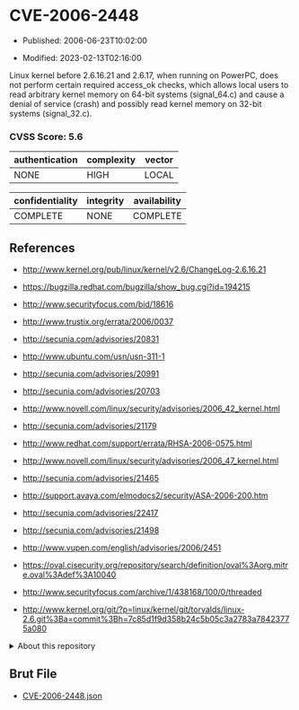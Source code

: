 # CVE-2006-2448

- Published: 2006-06-23T10:02:00

- Modified: 2023-02-13T02:16:00

Linux kernel before 2.6.16.21 and 2.6.17, when running on PowerPC, does not perform certain required access_ok checks, which allows local users to read arbitrary kernel memory on 64-bit systems (signal_64.c) and cause a denial of service (crash) and possibly read kernel memory on 32-bit systems (signal_32.c).

### CVSS Score: **5.6**

| authentication | complexity | vector |
| --- | --- | --- |
| NONE | HIGH | LOCAL |

| confidentiality | integrity | availability |
| --- | --- | --- |
| COMPLETE | NONE | COMPLETE |

## References

* http://www.kernel.org/pub/linux/kernel/v2.6/ChangeLog-2.6.16.21

* https://bugzilla.redhat.com/bugzilla/show_bug.cgi?id=194215

* http://www.securityfocus.com/bid/18616

* http://www.trustix.org/errata/2006/0037

* http://secunia.com/advisories/20831

* http://www.ubuntu.com/usn/usn-311-1

* http://secunia.com/advisories/20991

* http://secunia.com/advisories/20703

* http://www.novell.com/linux/security/advisories/2006_42_kernel.html

* http://secunia.com/advisories/21179

* http://www.redhat.com/support/errata/RHSA-2006-0575.html

* http://www.novell.com/linux/security/advisories/2006_47_kernel.html

* http://secunia.com/advisories/21465

* http://support.avaya.com/elmodocs2/security/ASA-2006-200.htm

* http://secunia.com/advisories/22417

* http://secunia.com/advisories/21498

* http://www.vupen.com/english/advisories/2006/2451

* https://oval.cisecurity.org/repository/search/definition/oval%3Aorg.mitre.oval%3Adef%3A10040

* http://www.securityfocus.com/archive/1/438168/100/0/threaded

* http://www.kernel.org/git/?p=linux/kernel/git/torvalds/linux-2.6.git%3Ba=commit%3Bh=7c85d1f9d358b24c5b05c3a2783a78423775a080

<details>
<summary>About this repository</summary> 

  This repository is part of the project [Live Hack CVE](https://github.com/Live-Hack-CVE). Main website can be found [www.live-hack.org](https://www.live-hack.org) 
  
  Made by [Sn0wAlice](https://github.com/Sn0wAlice) for the people that care about security and need to have a feed of the latest CVEs. Hope you enjoy it, don't forget to star the repo and follow me on [Twitter](https://twitter.com/Sn0wAlice) and [Github](https://github.com/Sn0wAlice). And that is my [personnal website](https://www.alice-snow.me/)

  - [Home Page](https://github.com/Live-Hack-CVE)
  - [Framework](https://github.com/Live-Hack-CVE/cve-framework)
  - [CVE database](https://github.com/Live-Hack-CVE/full_database)
  - [Changelog](https://github.com/Live-Hack-CVE/Changelog)
</details>

## Brut File

* [CVE-2006-2448.json](https://raw.githubusercontent.com/Live-Hack-CVE/full_database/main/cves/2006/CVE-2006-2448.json)

